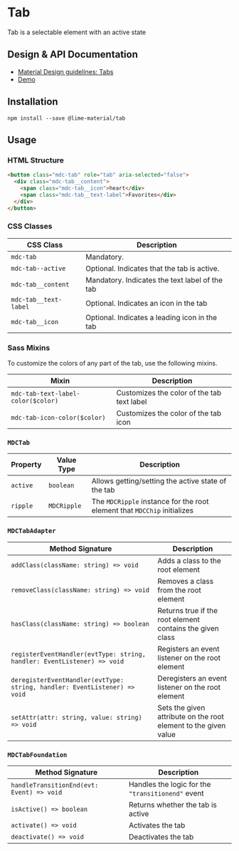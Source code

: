 # Tab

<!--<div class="article__asset">
  <a class="article__asset-link"
     href="https://material-components.github.io/material-components-web-catalog/#/component/tabs">
    <img src="{{ site.rootpath }}/images/mdc_web_screenshots/tab.png" width="363" alt="Tab screenshot">
  </a>
</div>-->

Tab is a selectable element with an active state

## Design & API Documentation

<ul class="icon-list">
  <li class="icon-list-item icon-list-item--spec">
    <a href="https://material.io/go/design-tabs">Material Design guidelines: Tabs</a>
  </li>
  <li class="icon-list-item icon-list-item--link">
    <a href="https://material-components.github.io/material-components-web-catalog/#/component/tabs">Demo</a>
  </li>
</ul>

## Installation
```
npm install --save @lime-material/tab
```

## Usage

### HTML Structure

```html
<button class="mdc-tab" role="tab" aria-selected="false">
  <div class="mdc-tab__content">
    <span class="mdc-tab__icon">heart</div>
    <span class="mdc-tab__text-label">Favorites</div>
  </div>
</button>
```

### CSS Classes

CSS Class | Description
--- | ---
`mdc-tab` | Mandatory.
`mdc-tab--active` | Optional. Indicates that the tab is active.
`mdc-tab__content` | Mandatory. Indicates the text label of the tab
`mdc-tab__text-label` | Optional. Indicates an icon in the tab
`mdc-tab__icon` | Optional. Indicates a leading icon in the tab

### Sass Mixins

To customize the colors of any part of the tab, use the following mixins.

Mixin | Description
--- | ---
`mdc-tab-text-label-color($color)` | Customizes the color of the tab text label
`mdc-tab-icon-color($color)` | Customizes the color of the tab icon

### `MDCTab`

Property | Value Type | Description
--- | --- | ---
`active` | `boolean` | Allows getting/setting the active state of the tab
`ripple` | `MDCRipple` | The `MDCRipple` instance for the root element that `MDCChip` initializes

### `MDCTabAdapter`

Method Signature | Description
--- | ---
`addClass(className: string) => void` | Adds a class to the root element
`removeClass(className: string) => void` | Removes a class from the root element
`hasClass(className: string) => boolean` | Returns true if the root element contains the given class
`registerEventHandler(evtType: string, handler: EventListener) => void` | Registers an event listener on the root element
`deregisterEventHandler(evtType: string, handler: EventListener) => void` | Deregisters an event listener on the root element
`setAttr(attr: string, value: string) => void` | Sets the given attribute on the root element to the given value

### `MDCTabFoundation`

Method Signature | Description
--- | ---
`handleTransitionEnd(evt: Event) => void` | Handles the logic for the `"transitionend"` event
`isActive() => boolean` | Returns whether the tab is active
`activate() => void` | Activates the tab
`deactivate() => void` | Deactivates the tab
